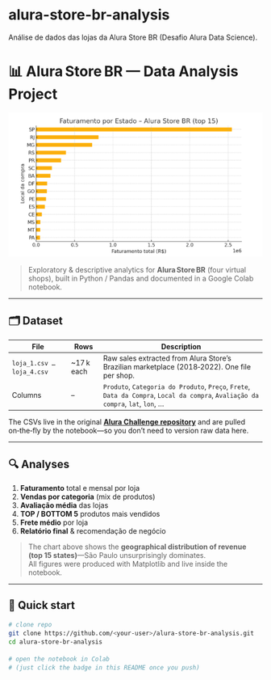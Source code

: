# alura-store-br-analysis
Análise de dados das lojas da Alura Store BR (Desafio Alura Data Science).

# 📊 Alura Store BR — Data Analysis Project

![banner](images/geographic_performance.png)

> Exploratory & descriptive analytics for **Alura Store BR** (four virtual shops),
> built in Python / Pandas and documented in a Google Colab notebook.

---

## 🗂 Dataset

| File | Rows | Description |
|------|------|-------------|
| `loja_1.csv … loja_4.csv` | ~17 k each | Raw sales extracted from Alura Store’s Brazilian marketplace (2018‑2022). One file per shop. |
| Columns | – | `Produto`, `Categoria do Produto`, `Preço`, `Frete`, `Data da Compra`, `Local da compra`, `Avaliação da compra`, `lat`, `lon`, … |

The CSVs live in the original **[Alura Challenge repository](https://github.com/alura-es-cursos/challenge1-data-science)** and are pulled on‑the‑fly by the notebook—so you don’t need to version raw data here.

---

## 🔍 Analyses

1. **Faturamento** total e mensal por loja  
2. **Vendas por categoria** (mix de produtos)  
3. **Avaliação média** das lojas  
4. **TOP / BOTTOM 5** produtos mais vendidos  
5. **Frete médio** por loja  
6. **Relatório final** & recomendação de negócio  

> The chart above shows the **geographical distribution of revenue (top 15 states)**—São Paulo unsurprisingly dominates.  
> All figures were produced with Matplotlib and live inside the notebook.

---

## 🚀 Quick start

```bash
# clone repo
git clone https://github.com/<your‑user>/alura-store-br-analysis.git
cd alura-store-br-analysis

# open the notebook in Colab
# (just click the badge in this README once you push)

